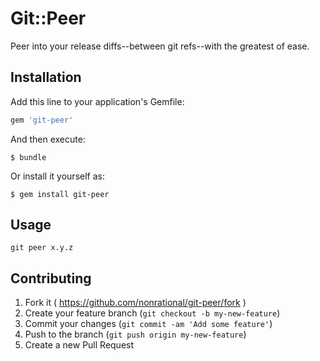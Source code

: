 # Git::Peer

Peer into your release diffs--between git refs--with the greatest of ease.

## Installation

Add this line to your application's Gemfile:

```ruby
gem 'git-peer'
```

And then execute:

    $ bundle

Or install it yourself as:

    $ gem install git-peer

## Usage

`git peer x.y.z`

## Contributing

1. Fork it ( https://github.com/nonrational/git-peer/fork )
2. Create your feature branch (`git checkout -b my-new-feature`)
3. Commit your changes (`git commit -am 'Add some feature'`)
4. Push to the branch (`git push origin my-new-feature`)
5. Create a new Pull Request
